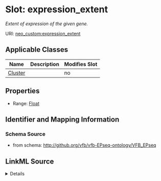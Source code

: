 

# Slot: expression_extent


_Extent of expression of the given gene._



URI: [neo_custom:expression_extent](http://n2o.neo/custom/expression_extent)



<!-- no inheritance hierarchy -->





## Applicable Classes

| Name | Description | Modifies Slot |
| --- | --- | --- |
| [Cluster](Cluster.md) |  |  no  |







## Properties

* Range: [Float](Float.md)





## Identifier and Mapping Information







### Schema Source


* from schema: http://github.org/vfb/vfb-EPseq-ontology/VFB_EPseq




## LinkML Source

<details>
```yaml
name: expression_extent
description: Extent of expression of the given gene.
from_schema: http://github.org/vfb/vfb-EPseq-ontology/VFB_EPseq
rank: 1000
slot_uri: neo_custom:expression_extent
alias: expression_extent
domain_of:
- Cluster
range: float

```
</details>